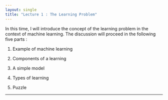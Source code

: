 ```yaml
---
layout: single
title: "Lecture 1 : The Learning Problem" 
---
```


In this time, I will introduce the concept of the learning problem in the context of machine learning. The discussion will proceed in the following five parts :   

1. Example of machine learning   

2. Components of a learning   

3. A simple model   

4. Types of learning   

5. Puzzle 

---
